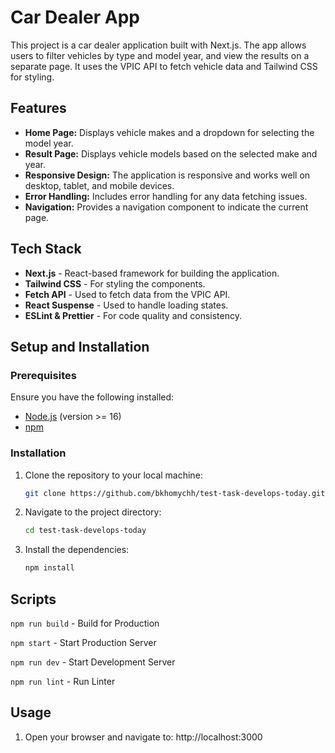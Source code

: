 # Car Dealer App

This project is a car dealer application built with Next.js. The app allows users to filter vehicles by type and model year, and view the results on a separate page. It uses the VPIC API to fetch vehicle data and Tailwind CSS for styling.

## Features

- **Home Page:** Displays vehicle makes and a dropdown for selecting the model year.
- **Result Page:** Displays vehicle models based on the selected make and year.
- **Responsive Design:** The application is responsive and works well on desktop, tablet, and mobile devices.
- **Error Handling:** Includes error handling for any data fetching issues.
- **Navigation:** Provides a navigation component to indicate the current page.

## Tech Stack

- **Next.js** - React-based framework for building the application.
- **Tailwind CSS** - For styling the components.
- **Fetch API** - Used to fetch data from the VPIC API.
- **React Suspense** - Used to handle loading states.
- **ESLint & Prettier** - For code quality and consistency.

## Setup and Installation

### Prerequisites

Ensure you have the following installed:

- [Node.js](https://nodejs.org/) (version >= 16)
- [npm](https://npmjs.com/)

### Installation

1. Clone the repository to your local machine:

   ```bash
   git clone https://github.com/bkhomychh/test-task-develops-today.git
   ```

2. Navigate to the project directory:

   ```bash
   cd test-task-develops-today
   ```

3. Install the dependencies:

   ```bash
   npm install
   ```

## Scripts

`npm run build` - Build for Production

`npm start` - Start Production Server

`npm run dev` - Start Development Server

`npm run lint` - Run Linter

## Usage

1. Open your browser and navigate to: http://localhost:3000
